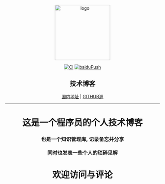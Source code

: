 <p align="center"><a href="https://crazyhuan.gitee.io/" target="_blank" rel="noopener noreferrer"><img width="180" src="https://cdn.jsdelivr.net/gh/CrazyHuan/ImageBank@image/blog/20200909184001.png" alt="logo"></a></p>

<p align="center">
  <a href="https://github.com/CrazyHUAN/BLOG_HUAN/actions?query=workflow%3ACI"><img src="https://github.com/CrazyHUAN/BLOG_HUAN/workflows/CI/badge.svg" alt="CI"></a>
  <a href="https://github.com/CrazyHUAN/BLOG_HUAN/actions?query=workflow%3AbaiduPush"><img src="https://github.com/CrazyHUAN/BLOG_HUAN/workflows/baiduPush/badge.svg" alt="baiduPush"></a>
</p>

<h2 align="center">技术博客</h2>



<p align="center" >
   <a href="https://crazyhuan.gitee.io">国内地址</a>  
   | 
   <a href="https://crazyhuan.github.io/BLOG_HUAN"> GITHUB源 </a>
</p>

---


  <h1 align="center"> 这是一个程序员的个人技术博客 </h1>

  <h3 align="center"> 
  也是一个知识管理库, 记录备忘并分享   
  <br/>  
  <br/>
  同时也发表一些个人的琐碎见解
  </h3>

  <h1 align="center">欢迎访问与评论</h1>
